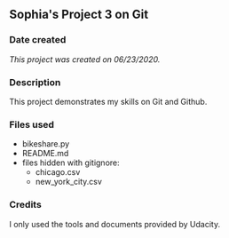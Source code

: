 ## Sophia's Project 3 on Git

### Date created
*This project was created on 06/23/2020.*

### Description
This project demonstrates my skills on Git and Github.

### Files used
* bikeshare.py
* README.md
* files hidden with gitignore:
  * chicago.csv
  * new_york_city.csv

### Credits
I only used the tools and documents provided by Udacity.
